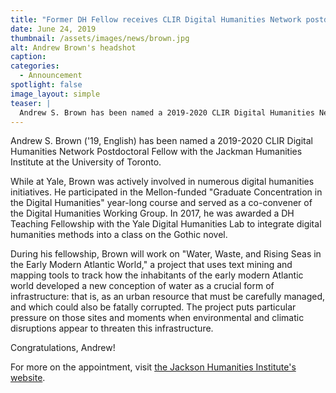 ```yaml
---
title: "Former DH Fellow receives CLIR Digital Humanities Network postdoctoral appointment"
date: June 24, 2019
thumbnail: /assets/images/news/brown.jpg
alt: Andrew Brown's headshot
caption:
categories:
  - Announcement
spotlight: false
image_layout: simple
teaser: |
  Andrew S. Brown has been named a 2019-2020 CLIR Digital Humanities Network Postdoctoral Fellow with the Jackman Humanities Institute. Brown graduated from Yale with a PhD in English in May. 
---
```

Andrew S. Brown ('19, English) has been named a 2019-2020 CLIR Digital Humanities Network Postdoctoral Fellow with the Jackman Humanities Institute at the University of Toronto.

While at Yale, Brown was actively involved in numerous digital humanities initiatives. He participated in the Mellon-funded "Graduate Concentration in the Digital Humanities" year-long course and served as a co-convener of the Digital Humanities Working Group. In 2017, he was awarded a DH Teaching Fellowship with the Yale Digital Humanities Lab to integrate digital humanities methods into a class on the Gothic novel. 

During his fellowship, Brown will work on "Water, Waste, and Rising Seas in the Early Modern Atlantic World," a project that uses text mining and mapping tools to track how the inhabitants of the early modern Atlantic world developed a new conception of water as a crucial form of infrastructure: that is, as an urban resource that must be carefully managed, and which could also be fatally corrupted. The project puts particular pressure on those sites and moments when environmental and climatic disruptions appear to threaten this infrastructure.

Congratulations, Andrew!

For more on the appointment, visit <a href='https://humanities.utoronto.ca/announcements/clir-digital-humanities-network-postdoctoral-fellow-2019-2020' target='_blank'>the Jackson Humanities Institute's website</a>.
